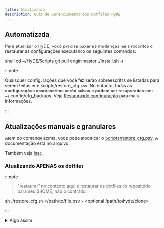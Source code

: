 ```yaml
---
title: Atualizando
description: Guia de Gerenciamento dos Dotfiles HyDE
---
```


## Automatizada

Para atualizar o HyDE, você precisa puxar as mudanças mais recentes e restaurar as configurações executando os seguintes comandos:

shell
cd ~/HyDE/Scripts
git pull origin master
./install.sh -r


:::note

Quaisquer configurações que você fez serão sobreescritas se listadas para serem feitas em: Scripts/restore_cfg.psv.
No entanto, todas as configurações sobreescritas serão salvas e podem ser recuperadas em: ~/.config/cfg_backups.
Veja [Restaurando configuração](/hyde/installation/restore/) para mais informações.

:::

## Atualizações manuais e granulares

Além do comando acima, você pode modificar o [Scripts/restore_cfg.psv](https://github.com/HyDE-Project/HyDE/blob/master/Scripts/restore_cfg.psv). A documentação está no arquivo.

Também veja [isso](../../resources/restore/).

### Atualizando APENAS os dotfiles

:::note

> "restaurar" no contexto aqui é restaurar os dotfiles do repositório para seu $HOME, não o contrário.

sh
./restore_cfg.sh </path/to/file.psv > <optional /path/to/hyde/clone>


:::

<details>
<summary>Algo assim</summary>

sh
cd ~/HyDE/Scripts
./restore_cfg.sh ./restore_cfg.psv


</details>